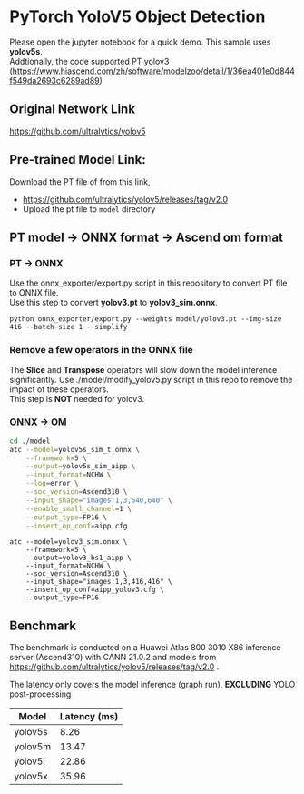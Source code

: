 # PyTorch YoloV5 Object Detection
Please open the jupyter notebook for a quick demo. This sample uses  **yolov5s**.  
Addtionally, the code supported PT yolov3 (https://www.hiascend.com/zh/software/modelzoo/detail/1/36ea401e0d844f549da2693c6289ad89)

## Original Network Link

https://github.com/ultralytics/yolov5

## Pre-trained Model Link:

Download the PT file of from this link,
- https://github.com/ultralytics/yolov5/releases/tag/v2.0
- Upload the pt file to `model` directory

## PT model -> ONNX format -> Ascend om format
### PT -> ONNX
Use the onnx_exporter/export.py script in this repository to convert PT file to ONNX file.  
Use this step to convert  **yolov3.pt**  to  **yolov3_sim.onnx**. 

```
python onnx_exporter/export.py --weights model/yolov3.pt --img-size 416 --batch-size 1 --simplify
```

### Remove a few operators in the ONNX file
The  **Slice** and  **Transpose** operators will slow down the model inference significantly. Use ./model/modify_yolov5.py script in this repo to remove the impact of these operators.  
This step is **NOT** needed for yolov3.

### ONNX -> OM
```bash
cd ./model
atc --model=yolov5s_sim_t.onnx \
    --framework=5 \
    --output=yolov5s_sim_aipp \
    --input_format=NCHW \
    --log=error \
    --soc_version=Ascend310 \
    --input_shape="images:1,3,640,640" \
    --enable_small_channel=1 \
    --output_type=FP16 \
    --insert_op_conf=aipp.cfg
```

```
atc --model=yolov3_sim.onnx \
    --framework=5 \
    --output=yolov3_bs1_aipp \
    --input_format=NCHW \
    --soc_version=Ascend310 \
    --input_shape="images:1,3,416,416" \
    --insert_op_conf=aipp_yolov3.cfg \
    --output_type=FP16
```

## Benchmark
The benchmark is conducted on a Huawei Atlas 800 3010 X86 inference server (Ascend310) with CANN 21.0.2 and models from https://github.com/ultralytics/yolov5/releases/tag/v2.0 .

The latency only covers the model inference (graph run),  **EXCLUDING**  YOLO post-processing

| Model   | Latency (ms) |
|---------|--------------|
| yolov5s | 8.26         |
| yolov5m | 13.47        |
| yolov5l | 22.86        |
| yolov5x | 35.96        |
